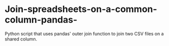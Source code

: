 # Join-spreadsheets-on-a-common-column-pandas-
Python script that uses pandas' outer join function to join two CSV files on a shared column. 
